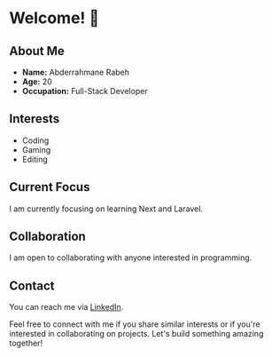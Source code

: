# Welcome! 👋

## About Me

- **Name:** Abderrahmane Rabeh
- **Age:** 20
- **Occupation:** Full-Stack Developer

## Interests

- Coding
- Gaming
- Editing

## Current Focus

I am currently focusing on learning Next and Laravel.

## Collaboration

I am open to collaborating with anyone interested in programming.

## Contact

You can reach me via [LinkedIn](www.linkedin.com/in/abderrahmane-rabeh-7122b0266).

Feel free to connect with me if you share similar interests or if you're interested in collaborating on projects. Let's build something amazing together!
